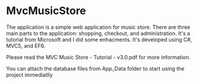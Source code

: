 # MvcMusicStore
The application is a simple web application for music store. There are three main parts to the application: shopping, checkout, 
and administration. 
It's a tutorial from Microsoft and I did some enhacments. 
It's developed using C#, MVC5, and EF6.

Please read the MVC Music Store - Tutorial - v3.0.pdf for more information.

You can attach the database files from App_Data folder to start using the project immediatlly
